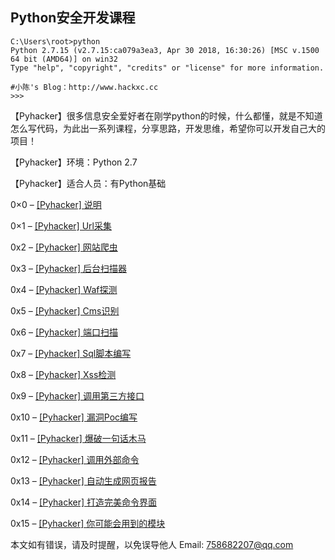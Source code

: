 
## Python安全开发课程

```
C:\Users\root>python
Python 2.7.15 (v2.7.15:ca079a3ea3, Apr 30 2018, 16:30:26) [MSC v.1500 64 bit (AMD64)] on win32
Type "help", "copyright", "credits" or "license" for more information.

#小陈's Blog：http://www.hackxc.cc
>>>
```
【Pyhacker】很多信息安全爱好者在刚学python的时候，什么都懂，就是不知道怎么写代码，为此出一系列课程，分享思路，开发思维，希望你可以开发自己大的项目！  
  
【Pyhacker】环境：Python 2.7  
  
【Pyhacker】适合人员：有Python基础    
  

0×0 – [[Pyhacker] 说明](https://github.com/hackxc/Pyhacker/blob/master/books/0x0.md)

0×1 – [[Pyhacker] Url采集](https://github.com/hackxc/Pyhacker/blob/master/books/0x1.md)

0x2 – [[Pyhacker] 网站爬虫](https://github.com/hackxc/Pyhacker/blob/master/books/0x2.md)

0x3 – [[Pyhacker] 后台扫描器](https://github.com/hackxc/Pyhacker/blob/master/books/0x3.md)

0x4 – [[Pyhacker] Waf探测](https://github.com/hackxc/Pyhacker/blob/master/books/0x4.md)

0x5 – [[Pyhacker] Cms识别](https://github.com/hackxc/Pyhacker/blob/master/books/0x5.md)

0x6 – [[Pyhacker] 端口扫描](https://github.com/hackxc/Pyhacker/blob/master/books/0x6.md)

0x7 – [[Pyhacker] Sql脚本编写](https://github.com/hackxc/Pyhacker/blob/master/books/0x7.md)

0x8 – [[Pyhacker] Xss检测](https://github.com/hackxc/Pyhacker/blob/master/books/0x8.md)

0x9 – [[Pyhacker] 调用第三方接口](https://github.com/hackxc/Pyhacker/blob/master/books/0x9.md)

0x10 – [[Pyhacker] 漏洞Poc编写](https://github.com/hackxc/Pyhacker/blob/master/books/0x10.md)

0x11 – [[Pyhacker] 爆破一句话木马](https://github.com/hackxc/Pyhacker/blob/master/books/0x11.md)

0x12 – [[Pyhacker] 调用外部命令](https://github.com/hackxc/Pyhacker/blob/master/books/0x12.md)

0x13 – [[Pyhacker] 自动生成网页报告](https://github.com/hackxc/Pyhacker/blob/master/books/0x13.md)

0x14 – [[Pyhacker] 打造完美命令界面](https://github.com/hackxc/Pyhacker/blob/master/books/0x14.md)

0x15 – [[Pyhacker] 你可能会用到的模块](https://github.com/hackxc/Pyhacker/blob/master/books/0x15.md)    

  

本文如有错误，请及时提醒，以免误导他人 Email: 758682207@qq.com